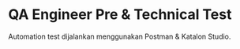 # QA Engineer Pre & Technical Test

Automation test dijalankan menggunakan Postman & Katalon Studio.
